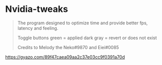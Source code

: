 # Nvidia-tweaks
> The program designed to optimize time and provide better fps, latency and feeling.
> 
> Toggle buttons
> green = applied
>dark gray = revert or does not exist
> 
> Credits to Melody the Neko#9870 and Eiei#0085
>
 https://gyazo.com/89f47caea09aa2c37e03cc9f0391a70d
